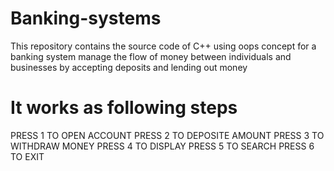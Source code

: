 # Banking-systems
This repository contains the source code of C++ using oops concept  for a banking system manage the flow of money between individuals and businesses by accepting deposits and lending out money
# It works as following steps 
PRESS 1 TO OPEN ACCOUNT
PRESS 2 TO DEPOSITE AMOUNT 
PRESS 3 TO WITHDRAW MONEY
PRESS 4 TO DISPLAY
PRESS 5 TO SEARCH
PRESS 6 TO EXIT
